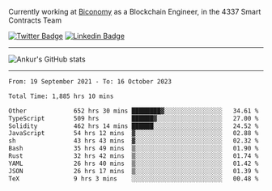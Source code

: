 Currently working at [Biconomy](https://biconomy.io/) as a Blockchain Engineer, in the 4337 Smart Contracts Team

 [![Twitter Badge](https://img.shields.io/badge/-@ankurdubey521-1ca0f1?style=flat-square&labelColor=1ca0f1&logo=twitter&logoColor=white&link=https://twitter.com/ankurdubey521)](https://twitter.com/ankurdubey521) [![Linkedin Badge](https://img.shields.io/badge/-ankurdubey521-blue?style=flat-square&logo=Linkedin&logoColor=white&link=https://www.linkedin.com/in/ankurdubey521/)](https://www.linkedin.com/in/ankurdubey521/)

<hr/>

![Ankur's GitHub stats](https://github-readme-stats.vercel.app/api?username=ankurdubey521&count_private=true&theme=radical)

<hr/>

<!--START_SECTION:waka-->

```txt
From: 19 September 2021 - To: 16 October 2023

Total Time: 1,885 hrs 10 mins

Other             652 hrs 30 mins ████████▓░░░░░░░░░░░░░░░░   34.61 %
TypeScript        509 hrs         ██████▓░░░░░░░░░░░░░░░░░░   27.00 %
Solidity          462 hrs 14 mins ██████░░░░░░░░░░░░░░░░░░░   24.52 %
JavaScript        54 hrs 12 mins  ▓░░░░░░░░░░░░░░░░░░░░░░░░   02.88 %
sh                43 hrs 43 mins  ▓░░░░░░░░░░░░░░░░░░░░░░░░   02.32 %
Bash              35 hrs 49 mins  ▒░░░░░░░░░░░░░░░░░░░░░░░░   01.90 %
Rust              32 hrs 42 mins  ▒░░░░░░░░░░░░░░░░░░░░░░░░   01.74 %
YAML              26 hrs 40 mins  ▒░░░░░░░░░░░░░░░░░░░░░░░░   01.42 %
JSON              26 hrs 17 mins  ▒░░░░░░░░░░░░░░░░░░░░░░░░   01.39 %
TeX               9 hrs 3 mins    ░░░░░░░░░░░░░░░░░░░░░░░░░   00.48 %
```

<!--END_SECTION:waka-->
